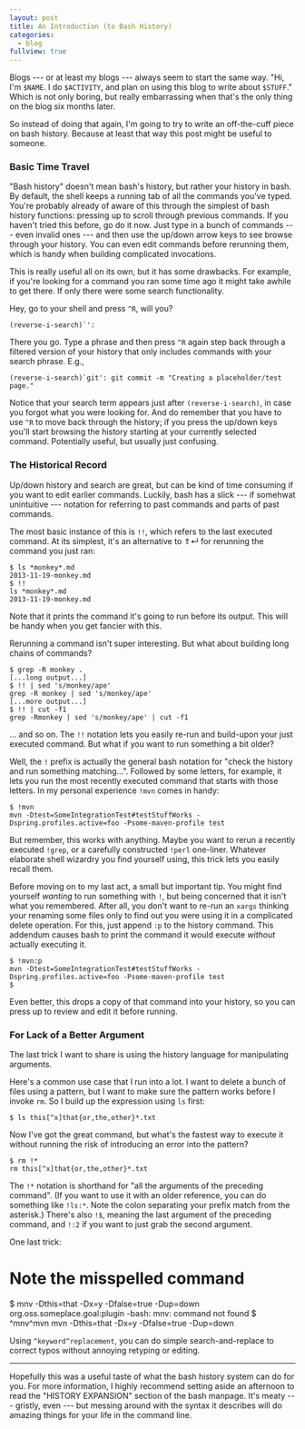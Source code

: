 ```yaml
---
layout: post
title: An Introduction (to Bash History)
categories:
  - blog
fullview: true
---
```


Blogs --- or at least my blogs --- always seem to start the same way. "Hi,
I'm `$NAME`. I do `$ACTIVITY`, and plan on using this blog to write about
`$STUFF`." Which is not only boring, but really embarrassing when that's
the only thing on the blog six months later.

So instead of doing that again, I'm going to try to write an off-the-cuff
piece on bash history. Because at least that way this post might be useful
to someone.

### Basic Time Travel

"Bash history" doesn't mean bash's history, but rather your history in
bash. By default, the shell keeps a running tab of all the commands you've
typed. You're probably already of aware of this through the simplest of
bash history functions: pressing up to scroll through previous commands. If
you haven't tried this before, go do it now. Just type in a bunch of
commands --- even invalid ones --- and then use the up/down arrow keys to
see browse through your history. You can even edit commands before
rerunning them, which is handy when building complicated invocations.

This is really useful all on its own, but it has some drawbacks. For
example, if you're looking for a command you ran some time ago it might
take awhile to get there. If only there were some search functionality.

Hey, go to your shell and press `^R`, will you?

    (reverse-i-search)`':

There you go. Type a phrase and then press `^R` again step back through
a filtered version of your history that only includes commands with your
search phrase. E.g.,

    (reverse-i-search)`git': git commit -m "Creating a placeholder/test page."

Notice that your search term appears just after `(reverse-i-search)`, in
case you forgot what you were looking for. And do remember that you have to
use `^R` to move back through the history; if you press the up/down keys
you'll start browsing the history starting at your currently selected
command. Potentially useful, but usually just confusing.

### The Historical Record

Up/down history and search are great, but can be kind of time consuming if
you want to edit earlier commands. Luckily, bash has a slick --- if
somehwat unintuitive --- notation for referring to past commands and parts
of past commands.

The most basic instance of this is `!!`, which refers to the last executed
command. At its simplest, it's an alternative to &uArr;&crarr; for
rerunning the command you just ran:

    $ ls *monkey*.md
    2013-11-19-monkey.md
    $ !!
    ls *monkey*.md
    2013-11-19-monkey.md

Note that it prints the command it's going to run before its output. This
will be handy when you get fancier with this.

Rerunning a command isn't super interesting. But what about building long
chains of commands?

    $ grep -R monkey .
    [...long output...]
    $ !! | sed 's/monkey/ape'
    grep -R monkey | sed 's/monkey/ape'
    [...more output...]
    $ !! | cut -f1
    grep -Rmonkey | sed 's/monkey/ape' | cut -f1

... and so on. The `!!` notation lets you easily re-run and build-upon your
just executed command. But what if you want to run something a bit older?

Well, the `!` prefix is actually the general bash notation for "check the
history and run something matching...". Followed by some letters, for
example, it lets you run the most recently executed command that starts
with those letters. In my personal experience `!mvn` comes in handy:

    $ !mvn
    mvn -Dtest=SomeIntegrationTest#testStuffWorks -Dspring.profiles.active=foo -Psome-maven-profile test

But remember, this works with anything. Maybe you want to rerun a recently
executed `!grep`, or a carefully constructed `!perl` one-liner. Whatever
elaborate shell wizardry you find yourself using, this trick lets you
easily recall them.

Before moving on to my last act, a small but important tip. You might find
yourself *wanting* to run something with `!`, but being concerned that it
isn't what you remembered. After all, you don't want to re-run an `xargs`
thinking your renaming some files only to find out you were using it in
a complicated delete operation. For this, just append `:p` to the history
command. This addendum causes bash to print the command it would execute
*without* actually executing it.

    $ !mvn:p
    mvn -Dtest=SomeIntegrationTest#testStuffWorks -Dspring.profiles.active=foo -Psome-maven-profile test
    $ 

Even better, this drops a copy of that command into your history, so you
can press up to review and edit it before running.

### For Lack of a Better Argument

The last trick I want to share is using the history language for
manipulating arguments.

Here's a common use case that I run into a lot. I want to delete a bunch of
files using a pattern, but I want to make sure the pattern works before
I invoke `rm`. So I build up the expression using `ls` first:

    $ ls this[^x]that{or,the,other}*.txt

Now I've got the great command, but what's the fastest way to execute it
without running the risk of introducing an error into the pattern?

    $ rm !*
    rm this[^x]that{or,the,other}*.txt

The `!*` notation is shorthand for "all the arguments of the preceding
command". (If you want to use it with an older reference, you can do
something like `!ls:*`. Note the colon separating your prefix match from
the asterisk.) There's also `!$`, meaning the last argument of the
preceding command, and `!:2` if you want to just grab the second argument.

One last trick:

   # Note the misspelled command
   $ mnv -Dthis=that -Dx=y -Dfalse=true -Dup=down
   org.oss.someplace.goal:plugin
   -bash: mnv: command not found
   $ ^mnv^mvn
   mvn -Dthis=that -Dx=y -Dfalse=true -Dup=down

Using `^keyword^replacement`, you can do simple search-and-replace to
correct typos without annoying retyping or editing.

---

Hopefully this was a useful taste of what the bash history system can do
for you. For more information, I highly recommend setting aside an
afternoon to read the "HISTORY EXPANSION" section of the bash manpage. It's
meaty --- gristly, even --- but messing around with the syntax it describes
will do amazing things for your life in the command line.
